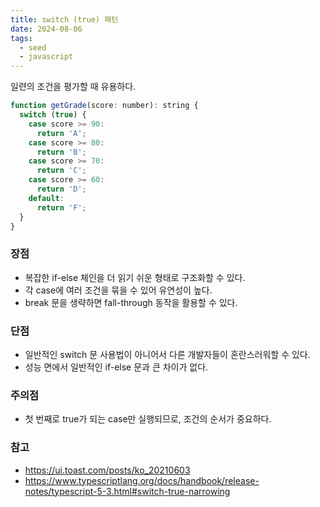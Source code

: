 ```yaml
---
title: switch (true) 패턴
date: 2024-08-06
tags:
  - seed
  - javascript
---
```


일련의 조건을 평가할 때 유용하다.

```js
function getGrade(score: number): string {
  switch (true) {
    case score >= 90:
      return 'A';
    case score >= 80:
      return 'B';
    case score >= 70:
      return 'C';
    case score >= 60:
      return 'D';
    default:
      return 'F';
  }
}
```

### 장점

- 복잡한 if-else 체인을 더 읽기 쉬운 형태로 구조화할 수 있다.
- 각 case에 여러 조건을 묶을 수 있어 유연성이 높다.
- break 문을 생략하면 fall-through 동작을 활용할 수 있다.

### 단점

- 일반적인 switch 문 사용법이 아니어서 다른 개발자들이 혼란스러워할 수 있다.
- 성능 면에서 일반적인 if-else 문과 큰 차이가 없다.

### 주의점

- 첫 번째로 true가 되는 case만 실행되므로, 조건의 순서가 중요하다.

### 참고

- https://ui.toast.com/posts/ko_20210603
- https://www.typescriptlang.org/docs/handbook/release-notes/typescript-5-3.html#switch-true-narrowing
